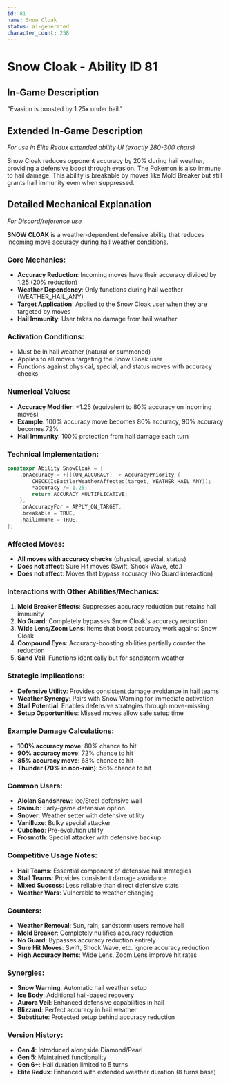 ```yaml
---
id: 81
name: Snow Cloak
status: ai-generated
character_count: 258
---
```


# Snow Cloak - Ability ID 81

## In-Game Description
"Evasion is boosted by 1.25x under hail."

## Extended In-Game Description
*For use in Elite Redux extended ability UI (exactly 280-300 chars)*

Snow Cloak reduces opponent accuracy by 20% during hail weather, providing a defensive boost through evasion. The Pokemon is also immune to hail damage. This ability is breakable by moves like Mold Breaker but still grants hail immunity even when suppressed.

## Detailed Mechanical Explanation
*For Discord/reference use*

**SNOW CLOAK** is a weather-dependent defensive ability that reduces incoming move accuracy during hail weather conditions.

### Core Mechanics:
- **Accuracy Reduction**: Incoming moves have their accuracy divided by 1.25 (20% reduction)
- **Weather Dependency**: Only functions during hail weather (WEATHER_HAIL_ANY)
- **Target Application**: Applied to the Snow Cloak user when they are targeted by moves
- **Hail Immunity**: User takes no damage from hail weather

### Activation Conditions:
- Must be in hail weather (natural or summoned)
- Applies to all moves targeting the Snow Cloak user
- Functions against physical, special, and status moves with accuracy checks

### Numerical Values:
- **Accuracy Modifier**: ÷1.25 (equivalent to 80% accuracy on incoming moves)
- **Example**: 100% accuracy move becomes 80% accuracy, 90% accuracy becomes 72%
- **Hail Immunity**: 100% protection from hail damage each turn

### Technical Implementation:
```c
constexpr Ability SnowCloak = {
    .onAccuracy = +[](ON_ACCURACY) -> AccuracyPriority {
        CHECK(IsBattlerWeatherAffected(target, WEATHER_HAIL_ANY));
        *accuracy /= 1.25;
        return ACCURACY_MULTIPLICATIVE;
    },
    .onAccuracyFor = APPLY_ON_TARGET,
    .breakable = TRUE,
    .hailImmune = TRUE,
};
```

### Affected Moves:
- **All moves with accuracy checks** (physical, special, status)
- **Does not affect**: Sure Hit moves (Swift, Shock Wave, etc.)
- **Does not affect**: Moves that bypass accuracy (No Guard interaction)

### Interactions with Other Abilities/Mechanics:
1. **Mold Breaker Effects**: Suppresses accuracy reduction but retains hail immunity
2. **No Guard**: Completely bypasses Snow Cloak's accuracy reduction
3. **Wide Lens/Zoom Lens**: Items that boost accuracy work against Snow Cloak
4. **Compound Eyes**: Accuracy-boosting abilities partially counter the reduction
5. **Sand Veil**: Functions identically but for sandstorm weather

### Strategic Implications:
- **Defensive Utility**: Provides consistent damage avoidance in hail teams
- **Weather Synergy**: Pairs with Snow Warning for immediate activation
- **Stall Potential**: Enables defensive strategies through move-missing
- **Setup Opportunities**: Missed moves allow safe setup time

### Example Damage Calculations:
- **100% accuracy move**: 80% chance to hit
- **90% accuracy move**: 72% chance to hit  
- **85% accuracy move**: 68% chance to hit
- **Thunder (70% in non-rain)**: 56% chance to hit

### Common Users:
- **Alolan Sandshrew**: Ice/Steel defensive wall
- **Swinub**: Early-game defensive option
- **Snover**: Weather setter with defensive utility
- **Vanilluxe**: Bulky special attacker
- **Cubchoo**: Pre-evolution utility
- **Frosmoth**: Special attacker with defensive backup

### Competitive Usage Notes:
- **Hail Teams**: Essential component of defensive hail strategies
- **Stall Teams**: Provides consistent damage avoidance
- **Mixed Success**: Less reliable than direct defensive stats
- **Weather Wars**: Vulnerable to weather changing

### Counters:
- **Weather Removal**: Sun, rain, sandstorm users remove hail
- **Mold Breaker**: Completely nullifies accuracy reduction
- **No Guard**: Bypasses accuracy reduction entirely
- **Sure Hit Moves**: Swift, Shock Wave, etc. ignore accuracy reduction
- **High Accuracy Items**: Wide Lens, Zoom Lens improve hit rates

### Synergies:
- **Snow Warning**: Automatic hail weather setup
- **Ice Body**: Additional hail-based recovery
- **Aurora Veil**: Enhanced defensive capabilities in hail
- **Blizzard**: Perfect accuracy in hail weather
- **Substitute**: Protected setup behind accuracy reduction

### Version History:
- **Gen 4**: Introduced alongside Diamond/Pearl
- **Gen 5**: Maintained functionality
- **Gen 6+**: Hail duration limited to 5 turns
- **Elite Redux**: Enhanced with extended weather duration (8 turns base)